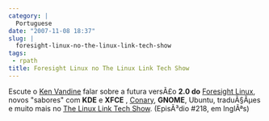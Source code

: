 ```yaml
---
category: |
  Portuguese
date: "2007-11-08 18:37"
slug: |
  foresight-linux-no-the-linux-link-tech-show
tags:
 - rpath
title: Foresight Linux no The Linux Link Tech Show
---
```


Escute o [Ken Vandine](http://ken.vandine.org/) falar sobre a futura
versÃ£o **2.0 do** [Foresight Linux](http://www.foresightlinux.org),
novos "sabores" com **KDE** e **XFCE** ,
[Conary](http://wiki.rpath.com/wiki/Conary), **GNOME**, Ubuntu,
traduÃ§Ãµes e muito mais no [The Linux Link Tech
Show](http://www.tllts.org/). (EpisÃ³dio \#218, em InglÃªs)
